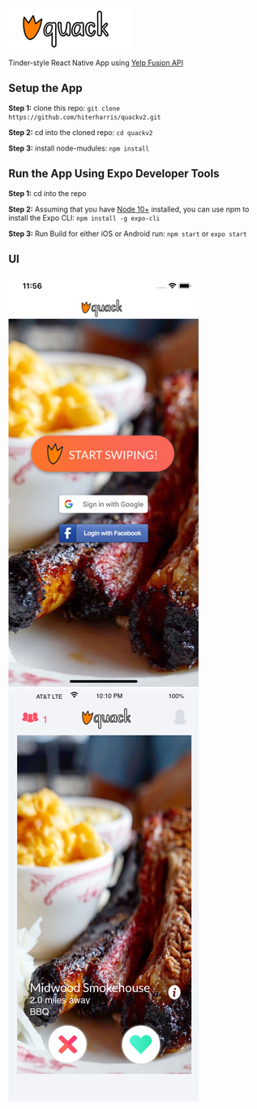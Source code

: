 ![Quack Logo](src/assets/images/logo.png)

Tinder-style React Native App using [Yelp Fusion API](https://www.yelp.com/developers/documentation/v3)

## Setup the App

**Step 1:** clone this repo: `git clone https://github.com/hiterharris/quackv2.git`

**Step 2:** cd into the cloned repo: `cd quackv2`

**Step 3:** install node-mudules: `npm install`

<!-- ## Yelp API Keys/Secrets
You will need to get your own and place it in your `env.json`.  Follow the [Yelp Fusion Documentation](https://www.yelp.com/developers/documentation/v3) to access your key and learn more about using the Yelp API. -->

## Run the App Using Expo Developer Tools

**Step 1:** cd into the repo

**Step 2:** Assuming that you have [Node 10+](https://nodejs.org/en/download/) installed, you can use npm to install the Expo CLI: `npm install -g expo-cli`

**Step 3:** Run Build for either iOS or Android run: `npm start` or `expo start`

## UI

![Home Screen](src/assets/images/screenshots/home.png)
![Swipe Screen](src/assets/images/screenshots/swipe.png)
